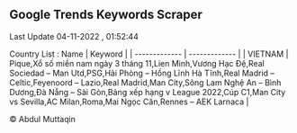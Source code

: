 

## Google Trends Keywords Scraper 
 
Last Update 04-11-2022 , 01:52:44

Country List :
 Name  | Keyword |
| ------------- | ------------- |
| VIETNAM | Pique,Xổ số miền nam ngày 3 tháng 11,Lien Minh,Vương Hạc Đệ,Real Sociedad – Man Utd,PSG,Hải Phòng – Hồng Lĩnh Hà Tĩnh,Real Madrid – Celtic,Feyenoord – Lazio,Real Madrid,Man City,Sông Lam Nghệ An – Bình Dương,Đà Nẵng – Sài Gòn,Bảng xếp hạng v League 2022,Cúp C1,Man City vs Sevilla,AC Milan,Roma,Mai Ngọc Căn,Rennes – AEK Larnaca |



© Abdul Muttaqin 
